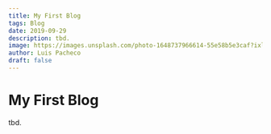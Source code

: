```yaml
---
title: My First Blog
tags: Blog
date: 2019-09-29
description: tbd.
image: https://images.unsplash.com/photo-1648737966614-55e58b5e3caf?ixlib=rb-1.2.1&ixid=MnwxMjA3fDF8MHxwaG90by1wYWdlfHx8fGVufDB8fHx8&auto=format&fit=crop&w=1472&q=80
author: Luis Pacheco
draft: false
---
```


# My First Blog

tbd.